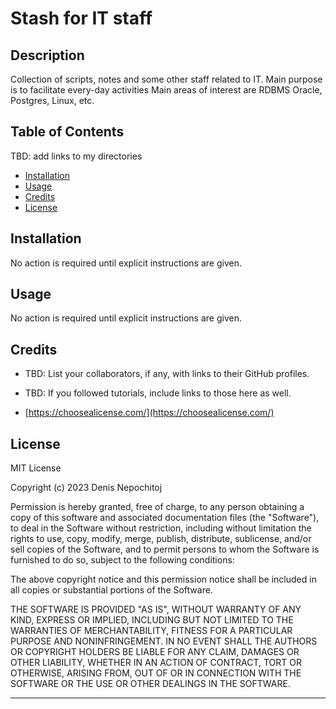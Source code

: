 # Stash for IT staff

## Description

Collection of scripts, notes and some other staff related to IT.
Main purpose is to facilitate every-day activities
Main areas of interest are RDBMS Oracle, Postgres, Linux, etc.

## Table of Contents

TBD: add links to my directories

- [Installation](#installation)
- [Usage](#usage)
- [Credits](#credits)
- [License](#license)

## Installation

No action is required until explicit instructions are given.

## Usage

No action is required until explicit instructions are given.

## Credits

* TBD: List your collaborators, if any, with links to their GitHub profiles.
* TBD: If you followed tutorials, include links to those here as well.

* [https://choosealicense.com/](https://choosealicense.com/)

## License

MIT License

Copyright (c) 2023 Denis Nepochitoj

Permission is hereby granted, free of charge, to any person obtaining a copy
of this software and associated documentation files (the "Software"), to deal
in the Software without restriction, including without limitation the rights
to use, copy, modify, merge, publish, distribute, sublicense, and/or sell
copies of the Software, and to permit persons to whom the Software is
furnished to do so, subject to the following conditions:

The above copyright notice and this permission notice shall be included in all
copies or substantial portions of the Software.

THE SOFTWARE IS PROVIDED "AS IS", WITHOUT WARRANTY OF ANY KIND, EXPRESS OR
IMPLIED, INCLUDING BUT NOT LIMITED TO THE WARRANTIES OF MERCHANTABILITY,
FITNESS FOR A PARTICULAR PURPOSE AND NONINFRINGEMENT. IN NO EVENT SHALL THE
AUTHORS OR COPYRIGHT HOLDERS BE LIABLE FOR ANY CLAIM, DAMAGES OR OTHER
LIABILITY, WHETHER IN AN ACTION OF CONTRACT, TORT OR OTHERWISE, ARISING FROM,
OUT OF OR IN CONNECTION WITH THE SOFTWARE OR THE USE OR OTHER DEALINGS IN THE
SOFTWARE.

---

<!--
## Badges

![badmath](https://img.shields.io/github/languages/top/lernantino/badmath)

/github/downloads/:user/:repo/total

Badges aren't necessary, per se, but they demonstrate street cred. Badges let other developers know that you know what you're doing. Check out the badges hosted by [shields.io](https://shields.io/). You may not understand what they all represent now, but you will in time.

## Features

If your project has a lot of features, list them here.

## How to Contribute

If you created an application or package and would like other developers to contribute it, you can include guidelines for how to do so. The [Contributor Covenant](https://www.contributor-covenant.org/) is an industry standard, but you can always write your own if you'd prefer.

## Tests

Go the extra mile and write tests for your application. Then provide examples on how to run them here.
-->
